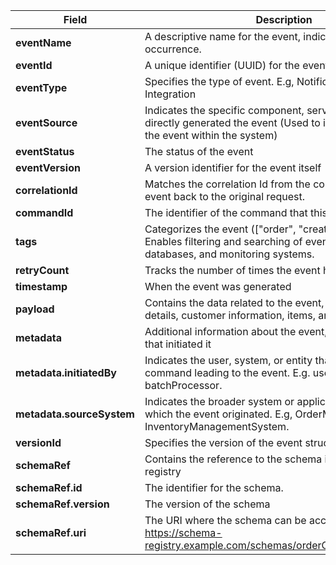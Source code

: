 | **Field** | **Description** |
|----------|----------|
| **eventName** | A descriptive name for the event, indicating the occurrence. |
| **eventId** |A unique identifier (UUID) for the event. |
| **eventType** |  Specifies the type of event. E.g, Notification, Domain, Integration |
| **eventSource** |  Indicates the specific component, service, or module that directly generated the event (Used to identify the origin of the event within the system) |
| **eventStatus** |  The status of the event |
| **eventVersion** |  A version identifier for the event itself  |
| **correlationId** |Matches the correlation Id from the command to tie the event back to the original request. |
| **commandId** | The identifier of the command that this event is related to. |
| **tags** | Categorizes the event (["order", "creation,"ecommerice"]), Enables filtering and searching of events in logs, databases, and monitoring systems. |
| **retryCount** | Tracks the number of times the event has been retried  |
| **timestamp** | When the event was generated |
| **payload** |Contains the data related to the event, such as order details, customer information, items, and total amount. |
| **metadata** |  Additional information about the event, such as the service that initiated it |
| **metadata.initiatedBy** |   Indicates the user, system, or entity that initiated the command leading to the event. E.g. user123, admin, batchProcessor. |
| **metadata.sourceSystem** |   Indicates the broader system or application context from which the event originated. E.g, OrderManagementSystem, InventoryManagementSystem. |
| **versionId** |Specifies the version of the event structure (1.0). |
| **schemaRef** |Contains the reference to the schema in the schema registry |
| **schemaRef.id** | The identifier for the schema. |
| **schemaRef.version** | The version of the schema |
| **schemaRef.uri** | The URI where the schema can be accessed (For e.g, https://schema-registry.example.com/schemas/orderCreatedSchema/1.0). |
